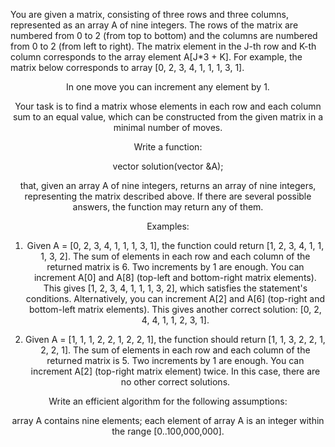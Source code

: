 You are given a matrix, consisting of three rows and three columns, represented as an array A of nine integers. The rows of the matrix are numbered from 0 to 2 (from top to bottom) and the columns are numbered from 0 to 2 (from left to right). The matrix element in the J-th row and K-th column corresponds to the array element A[J*3 + K]. For example, the matrix below corresponds to array [0, 2, 3, 4, 1, 1, 1, 3, 1].

<src img="demo.png" align="center" />

In one move you can increment any element by 1.

Your task is to find a matrix whose elements in each row and each column sum to an equal value, which can be constructed from the given matrix in a minimal number of moves.

Write a function:

vector<int> solution(vector<int> &A);

that, given an array A of nine integers, returns an array of nine integers, representing the matrix described above. If there are several possible answers, the function may return any of them.

Examples:

1. Given A = [0, 2, 3, 4, 1, 1, 1, 3, 1], the function could return [1, 2, 3, 4, 1, 1, 1, 3, 2]. The sum of elements in each row and each column of the returned matrix is 6. Two increments by 1 are enough. You can increment A[0] and A[8] (top-left and bottom-right matrix elements). This gives [1, 2, 3, 4, 1, 1, 1, 3, 2], which satisfies the statement's conditions. Alternatively, you can increment A[2] and A[6] (top-right and bottom-left matrix elements). This gives another correct solution: [0, 2, 4, 4, 1, 1, 2, 3, 1].

  <src img="e1.png" align="center" />
  
  <src img="e11.png" align="center" />

2. Given A = [1, 1, 1, 2, 2, 1, 2, 2, 1], the function should return [1, 1, 3, 2, 2, 1, 2, 2, 1]. The sum of elements in each row and each column of the returned matrix is 5. Two increments by 1 are enough. You can increment A[2] (top-right matrix element) twice. In this case, there are no other correct solutions.
 
  <src img="e2.png" align="center" />

Write an efficient algorithm for the following assumptions:

array A contains nine elements;
each element of array A is an integer within the range [0..100,000,000].
